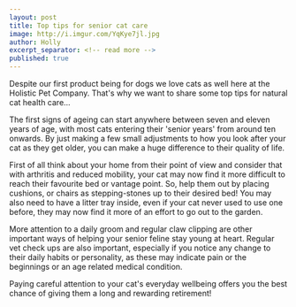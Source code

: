 ```yaml
---
layout: post
title: Top tips for senior cat care
image: http://i.imgur.com/YqKye7jl.jpg
author: Holly
excerpt_separator: <!-- read more -->
published: true
---
```


Despite our first product being for dogs we love cats as well here at the Holistic Pet Company. That's why we want to share some top tips for natural cat health care...

The first signs of ageing can start anywhere between seven and eleven years of age, with most cats entering their 'senior years' from around ten onwards. By just making a few small adjustments to how you look after your cat as they get older, you can make a huge difference to their quality of life.

<!-- read more -->

First of all think about your home from their point of view and consider that with arthritis and reduced mobility, your cat may now find it more difficult to reach their favourite bed or vantage point. So, help them out by placing cushions, or chairs as stepping-stones up to their desired bed! You may also need to have a litter tray inside, even if your cat never used to use one before, they may now find it more of an effort to go out to the garden. 

More attention to a daily groom and regular claw clipping are other important ways of helping your senior feline stay young at heart. Regular vet check ups are also important, especially if you notice any change to their daily habits or personality, as these may indicate pain or the beginnings or an age related medical condition.

Paying careful attention to your cat's everyday wellbeing offers you the best chance of giving them a long and rewarding retirement!


